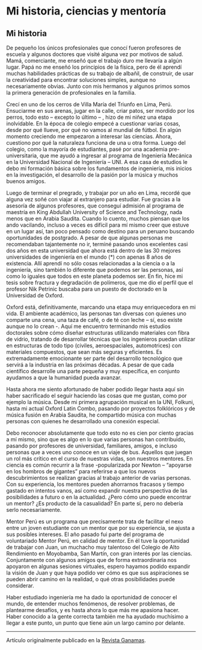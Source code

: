# Mi historia, ciencias y mentoría



## Mi historia

De pequeño los únicos profesionales que conocí fueron profesores de escuela y algunos doctores que visité alguna vez por motivos de salud. Mamá, comerciante, me enseñó que el trabajo duro me llevaría a algún lugar. Papá no me enseñó los principios de la física, pero de él aprendí muchas habilidades prácticas de su trabajo de albañil, de construir, de usar la creatividad para encontrar soluciones simples, aunque no necesariamente obvias. Junto con mis hermanos y algunos primos somos la primera generación de profesionales en la familia.

Crecí en uno de los cerros de Villa María del Triunfo en Lima, Perú. Ensuciarme en sus arenas, jugar en la calle, criar patos, ser mordido por los perros, todo esto – excepto lo último – , hizo de mi niñez una etapa inolvidable. En la época de colegio empecé a cuestionar varias cosas, desde por qué llueve, por qué no vamos al mundial de fútbol. En algún momento creciendo me empezaron a interesar las ciencias. Ahora, cuestiono por qué la naturaleza funciona de una u otra forma. Luego del colegio, como la mayoría de estudiantes, pasé por una academia pre-universitaria, que me ayudó a ingresar al programa de Ingeniería Mecánica en la Universidad Nacional de Ingeniería – UNI. A esa casa de estudios le debo mi formación básica sobre los fundamentos de ingeniería, mis inicios en la investigación, el desarrollo de la pasión por la música y muchos buenos amigos.

Luego de terminar el pregrado, y trabajar por un año en Lima, recordé que alguna vez soñé con viajar al extranjero para estudiar. Fue gracias a la asesoría de algunos profesores, que conseguí admisión al programa de maestría en King Abdullah University of Science and Technology, nada menos que en Arabia Saudita. Cuando lo cuento, muchos piensan que los ando vacilando, incluso a veces es difícil para mí mismo creer que estuve en un lugar así, tan poco pensado como destino para un peruano buscando oportunidades de postgrado. A pesar de que algunas personas me recomendaban tajantemente no ir, terminé pasando unos excelentes casi dos años en esta universidad que ahora está dentro de las 30 mejores universidades de ingeniería en el mundo (*) con apenas 8 años de existencia. Allí aprendí no sólo cosas relacionadas a la ciencia o a la ingeniería, sino también lo diferente que podemos ser las personas, así como lo iguales que todos en este planeta podemos ser. En fin, hice mi tesis sobre fractura y degradación de polímeros, que me dio el perfil que el profesor Nik Petrinic buscaba para un puesto de doctorado en la Universidad de Oxford.

Oxford está, definitivamente, marcando una etapa muy enriquecedora en mi vida. El ambiente académico, las personas tan diversas con quienes uno comparte una cena, una taza de café, o de té con leche – sí, eso existe aunque no lo crean -. Aquí me encuentro terminando mis estudios doctorales sobre cómo diseñar estructuras utilizando materiales con fibra de vidrio, tratando de desarrollar técnicas que los ingenieros puedan utilizar en estructuras de todo tipo (civiles, aeroespaciales, automotrices) con materiales compuestos, que sean más seguras y eficientes. Es extremadamente emocionante ser parte del desarrollo tecnológico que servirá a la industria en las próximas décadas. A pesar de que cada científico desarrolle una parte pequeña y muy específica, en conjunto ayudamos a que la humanidad pueda avanzar.

Hasta ahora me siento afortunado de haber podido llegar hasta aquí sin haber sacrificado el seguir haciendo las cosas que me gustan, como por ejemplo la música. Desde mi primera agrupación musical en la UNI, Folkuni, hasta mi actual Oxford Latin Combo, pasando por proyectos folklóricos y de música fusión en Arabia Saudita, he compartido música con muchas personas con quienes he desarrollado una conexión especial.

Debo reconocer absolutamente que todo esto no es cien por ciento gracias a mí mismo, sino que es algo en lo que varias personas han contribuido, pasando por profesores de universidad, familiares, amigos, e incluso personas que a veces uno conoce en un viaje de bus. Aquellos que juegan un rol más crítico en el curso de nuestras vidas, son nuestros mentores. En ciencia es común recurrir a la frase -popularizada por Newton – “apoyarse en los hombros de gigantes” para referirse a que los nuevos descubrimientos se realizan gracias al trabajo anterior de varias personas. Con su experiencia, los mentores pueden ahorrarnos fracasos y tiempo gastado en intentos vanos, así como expandir nuestra perspectiva de las posibilidades a futuro o en la actualidad. ¿Pero cómo uno puede encontrar un mentor? ¿Es producto de la casualidad? En parte sí, pero no debería serlo necesariamente.

Mentor Perú es un programa que precisamente trata de facilitar el nexo entre un joven estudiante con un mentor que por su experiencia, se ajusta a sus posibles intereses. El año pasado fui parte del programa de voluntariado Mentor Perú, en calidad de mentor. En él tuve la oportunidad de trabajar con Juan, un muchacho muy talentoso del Colegio de Alto Rendimiento en Moyobamba, San Martín, con gran interés por las ciencias. Conjuntamente con algunos amigos que de forma extraordinaria nos apoyaron en algunas sesiones virtuales, espero hayamos podido expandir la visión de Juan y que haya podido ver cómo es que sus aspiraciones se pueden abrir camino en la realidad, o qué otras posibilidades puede considerar.

Haber estudiado ingeniería me ha dado la oportunidad de conocer el mundo, de entender muchos fenómenos, de resolver problemas, de plantearme desafíos, y es hasta ahora lo que más me apasiona hacer. Haber conocido a la gente correcta también me ha ayudado muchísimo a llegar a este punto, un punto que tiene aún un largo camino por delante.
___

Artículo originalmente publicado en la [Revista Ganamas](https://revistaganamas.com.pe/colum-mentoria/mi-historia-ciencias-y-mentoria/).

